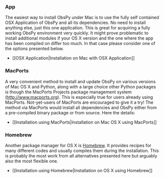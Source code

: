### App

The easiest way to install ObsPy under Mac is to use the fully self contained OSX Application of ObsPy and all its dependencies. No need to install anything else, just this one application. This is great for acquiring a fully working ObsPy environment very quickly. It might prove problematic to install additional modules if your OS X version and the one where the app has been compiled on differ too much. In that case please consider one of the options presented below.

  * [[OSX Application|Installation on Mac with OSX Application]]

### MacPorts

A very convenient method to install and update ObsPy on various versions of Mac OS X and Python, along with a large choice other Python packages is though the MacPorts Projects package management system (http://www.macports.org). This is especially true for users already using MacPorts. Not-yet-users of MacPorts are encouraged to give it a try! The method via MacPorts would install all dependencies and ObsPy either from a pre-compiled binary package or from source. Here the details:

  * [[Installation using MacPorts|Installation on Mac OS X using MacPorts]]

### Homebrew

Another package manager for OS X is [Homebrew](http://brew.sh/). It provides recipes for many different codes and usually compiles them during the installation. This is probably the most work from all alternatives presented here but arguably also the most flexible one.

 * [[Installation using Homebrew|Installation on OS X using Homebrew]]
